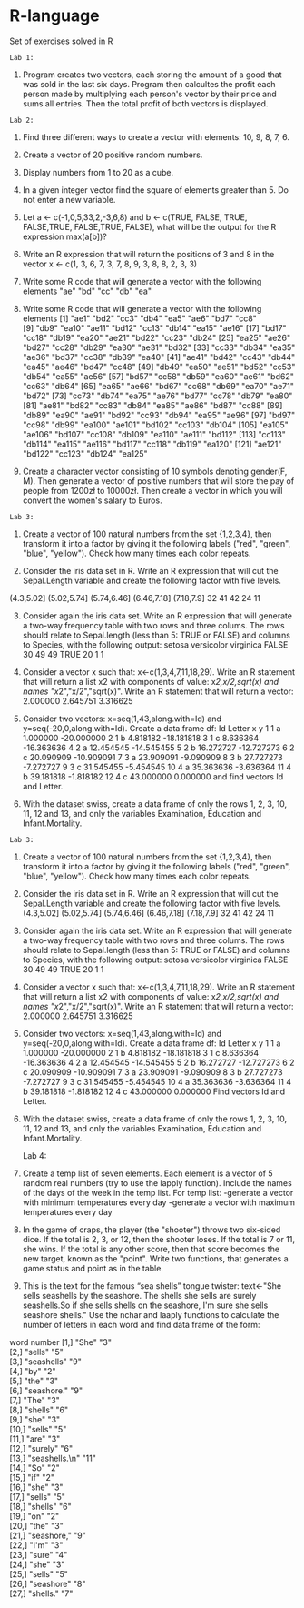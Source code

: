 # R-language
Set of exercises solved in R

    Lab 1:
  1) Program creates two vectors, each storing the amount of a good that was sold in the last six days. Program then calcultes the profit each person made by multiplying each person's vector by their price and sums all entries. Then the total profit of both vectors is displayed. 


    Lab 2:
  1) Find three different ways to create a vector with elements: 10, 9, 8, 7, 6.
  
  2) Create a vector of 20 positive random numbers.
  
  3) Display numbers from 1 to 20 as a cube.
  
  4) In a given integer vector find the square of elements greater than 5. Do not enter a new variable.
  
  5) Let a <- c(-1,0,5,33,2,-3,6,8) and b <- c(TRUE, FALSE, TRUE, FALSE,TRUE, FALSE,TRUE, FALSE), what will be the output for the R expression max(a[b])?
  
  6) Write an R expression that will return the positions of 3 and 8 in the vector x <- c(1, 3, 6, 7, 3, 7, 8, 9, 3, 8, 8, 2, 3, 3)
  
  7) Write some R code that will generate a vector with the following elements "ae" "bd" "cc" "db" "ea"
  
  8) Write some R code that will generate a vector with the following elements
    [1] "ae1"   "bd2"   "cc3"   "db4"   "ea5"   "ae6"   "bd7"   "cc8"  
    [9] "db9"   "ea10"  "ae11"  "bd12"  "cc13"  "db14"  "ea15"  "ae16" 
    [17] "bd17"  "cc18"  "db19"  "ea20"  "ae21"  "bd22"  "cc23"  "db24" 
    [25] "ea25"  "ae26"  "bd27"  "cc28"  "db29"  "ea30"  "ae31"  "bd32" 
    [33] "cc33"  "db34"  "ea35"  "ae36"  "bd37"  "cc38"  "db39"  "ea40" 
    [41] "ae41"  "bd42"  "cc43"  "db44"  "ea45"  "ae46"  "bd47"  "cc48" 
    [49] "db49"  "ea50"  "ae51"  "bd52"  "cc53"  "db54"  "ea55"  "ae56" 
    [57] "bd57"  "cc58"  "db59"  "ea60"  "ae61"  "bd62"  "cc63"  "db64" 
    [65] "ea65"  "ae66"  "bd67"  "cc68"  "db69"  "ea70"  "ae71"  "bd72" 
    [73] "cc73"  "db74"  "ea75"  "ae76"  "bd77"  "cc78"  "db79"  "ea80" 
    [81] "ae81"  "bd82"  "cc83"  "db84"  "ea85"  "ae86"  "bd87"  "cc88" 
    [89] "db89"  "ea90"  "ae91"  "bd92"  "cc93"  "db94"  "ea95"  "ae96" 
    [97] "bd97"  "cc98"  "db99"  "ea100" "ae101" "bd102" "cc103" "db104"
    [105] "ea105" "ae106" "bd107" "cc108" "db109" "ea110" "ae111" "bd112"
    [113] "cc113" "db114" "ea115" "ae116" "bd117" "cc118" "db119" "ea120"
    [121] "ae121" "bd122" "cc123" "db124" "ea125"
    
  9) Create a character vector consisting of 10 symbols denoting gender(F, M). Then generate a vector of positive numbers that will store the pay of people from 1200zł to 10000zł. Then create a vector in which you will convert the women's salary to Euros.
  
  
    Lab 3:
  1) Create a vector of 100 natural numbers from the set {1,2,3,4}, then transform it into a factor by giving it the following labels ("red", "green", "blue", "yellow"). Check how many times each color repeats.
  
  2) Consider the iris data set in R. Write an R expression that will cut the Sepal.Length variable and create the following factor with five levels.
  
   (4.3,5.02] (5.02,5.74] (5.74,6.46] (6.46,7.18]  (7.18,7.9] 
         32          41          42          24          11	
         
  3) Consider again the iris data set. Write an R expression that will generate a two-way frequency table with two rows and three colums. The rows should relate to Sepal.length (less than 5: TRUE or FALSE) and columns to Species, with the following output:
        setosa versicolor virginica
  FALSE     30         49        49
  TRUE      20          1         1	
  
  4) Consider a vector x such that: x<-c(1,3,4,7,11,18,29). Write an R statement that will return a list x2 with components of value: x*2,x/2,sqrt(x) and names "x*2","x/2","sqrt(x)". Write an R statement that will return a vector: 2.000000 2.645751 3.316625
  
  5) Consider two vectors: x=seq(1,43,along.with=Id) and y=seq(-20,0,along.with=Id). Create a data.frame df:
        Id  Letter      x          y
    1   1      a  1.000000 -20.000000
    2   1      b  4.818182 -18.181818
    3   1      c  8.636364 -16.363636
    4   2      a 12.454545 -14.545455
    5   2      b 16.272727 -12.727273
    6   2      c 20.090909 -10.909091
    7   3      a 23.909091  -9.090909
    8   3      b 27.727273  -7.272727
    9   3      c 31.545455  -5.454545
    10  4      a 35.363636  -3.636364
    11  4      b 39.181818  -1.818182
    12  4      c 43.000000   0.000000
   and find vectors Id and Letter.

  6) With the dataset swiss, create a data frame of only the rows 1, 2, 3, 10, 11, 12 and 13, and only the variables Examination, Education and Infant.Mortality.
  
  
    Lab 3:
    
  1) Create a vector of 100 natural numbers from the set {1,2,3,4}, then transform it into a factor by giving it the following labels ("red", "green", "blue", "yellow"). Check how many times each color repeats.

  2) Consider the iris data set in R. Write an R expression that will cut the Sepal.Length variable and create the following factor with five levels.
 (4.3,5.02] (5.02,5.74] (5.74,6.46] (6.46,7.18]  (7.18,7.9] 
         32          41          42          24          11	
   
  3) Consider again the iris data set. Write an R expression that will generate a two-way frequency table with two rows and three colums. The rows should relate to Sepal.length (less than 5: TRUE or FALSE) and columns to Species, with the following output:
        setosa versicolor virginica
  FALSE     30         49        49
  TRUE      20          1         1	
   
  4) Consider a vector x such that: x<-c(1,3,4,7,11,18,29). Write an R statement that will return a list x2 with components of value: x*2,x/2,sqrt(x) and names "x*2","x/2","sqrt(x)". Write an R statement that will return a vector: 2.000000 2.645751 3.316625
  
  5) Consider two vectors: x=seq(1,43,along.with=Id) and y=seq(-20,0,along.with=Id). Create a data.frame df:
        Id Letter         x          y
    1   1      a  1.000000 -20.000000
    2   1      b  4.818182 -18.181818
    3   1      c  8.636364 -16.363636
    4   2      a 12.454545 -14.545455
    5   2      b 16.272727 -12.727273
    6   2      c 20.090909 -10.909091
    7   3      a 23.909091  -9.090909
    8   3      b 27.727273  -7.272727
    9   3      c 31.545455  -5.454545
    10  4      a 35.363636  -3.636364
    11  4      b 39.181818  -1.818182
    12  4      c 43.000000   0.000000
    Find vectors Id and Letter.

 6) With the dataset swiss, create a data frame of only the rows 1, 2, 3, 10, 11, 12 and 13, and only the variables Examination, Education and Infant.Mortality.
   
  
    Lab 4:
    
  1) Create a temp list of seven elements. Each element is a vector of 5 random real numbers (try to use the lapply function). Include the names of the days of the week in the temp list. For temp list:
                -generate a vector with minimum temperatures every day
                -generate a vector with maximum temperatures every day

  2) In the game of craps, the player (the "shooter") throws two six-sided dice. If the total is 2, 3, or 12, then the shooter loses. If the total is 7 or 11, she wins. If the total is any other score, then that score becomes the new target, known as the "point". Write two functions, that generates a game status and point as in the table.
 
  3) This is the text for the famous “sea shells” tongue twister: text<-"She sells seashells by the seashore. The shells she sells are surely seashells.So if she sells shells on the seashore, I'm sure she sells seashore shells."
Use the nchar and laaply functions to calculate the number of letters in each word and find data frame of the form:

   word           number
    [1,] "She"          "3"   
    [2,] "sells"        "5"   
    [3,] "seashells"    "9"   
    [4,] "by"           "2"   
    [5,] "the"          "3"   
    [6,] "seashore."    "9"   
    [7,] "The"          "3"   
    [8,] "shells"       "6"   
    [9,] "she"          "3"   
    [10,] "sells"        "5"   
    [11,] "are"          "3"   
    [12,] "surely"       "6"   
    [13,] "seashells.\n" "11"  
    [14,] "So"           "2"   
    [15,] "if"           "2"   
    [16,] "she"          "3"   
    [17,] "sells"        "5"   
    [18,] "shells"       "6"   
    [19,] "on"           "2"   
    [20,] "the"          "3"   
    [21,] "seashore,"    "9"   
    [22,] "I'm"          "3"   
    [23,] "sure"         "4"   
    [24,] "she"          "3"   
    [25,] "sells"        "5"   
    [26,] "seashore"     "8"   
    [27,] "shells."      "7" 
